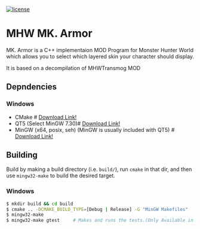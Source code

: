 [![license](https://img.shields.io/badge/license-MIT-blue.svg)](https://github.com/bsamseth/cpp-project/blob/master/LICENCE)

# MHW MK. Armor

MK. Armor is a C++ implementaion MOD Program for Monster Hunter World which allows you to select which layered skin your character should display.

It is based on a decompilation of MHWTransmog MOD

## Depndencies

### Windows

* CMake # [Download Link!](https://cmake.org/download/)
* QT5 (Select MinGW 7.30)# [Download Link!](https://www.qt.io/download)
* MinGW (x64, posix, seh) (MinGW is usually included with QT5) # [Download Link!](https://sourceforge.net/projects/mingw-w64/files/latest/download)

## Building

Build by making a build directory (i.e. `build/`), run `cmake` in that dir, and then use `mingw32-make` to build the desired target.

### Windows

``` bash
$ mkdir build && cd build
$ cmake .. -DCMAKE_BUILD_TYPE=[Debug | Release] -G "MinGW Makefiles"
$ mingw32-make
$ mingw32-make gtest     # Makes and runs the tests.(Only Available in debug mode )
```
 




